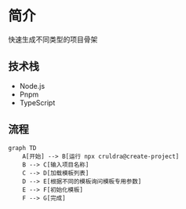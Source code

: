 # 简介

快速生成不同类型的项目骨架

## 技术栈

- Node.js
- Pnpm
- TypeScript

## 流程

```mermaid
graph TD
    A[开始] --> B[运行 npx cruldra@create-project]
    B --> C[输入项目名称]
    C --> D[加载模板列表]
    D --> E[根据不同的模板询问模板专用参数]
    E --> F[初始化模板]
    F --> G[完成]
```